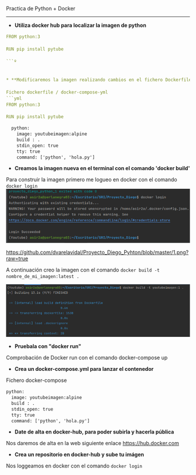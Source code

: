  Practica de Python  + Docker


---

* **Utiliza docker hub para localizar  la imagen de python**

```yml
FROM python:3

RUN pip install pytube

```º

    
* **Modificaremos la imagen realizando cambios en el fichero Dockerfile añadiendo lo siguiente dentro de el:**

Fichero dockerfile / docker-compose-yml
```yml
FROM python:3

RUN pip install pytube


```

```services:
  python:
    image: youtubeimagen:alpine
    build : .
    stdin_open: true
    tty: true
    command: ['python', 'hola.py']
```
* **Creamos la imagen nueva en el terminal con el comando 'docker build'**

Para construir la imagen primero me logueo en docker con el comando ```docker login ```
![Imagen](https://github.com/dvarelavidal/Proyecto_Diego_Pyhton/blob/master/1.png?raw=true)

https://github.com/dvarelavidal/Proyecto_Diego_Pyhton/blob/master/1.png?raw=true

A continuación creo la imagen con el comando ```docker build -t nombre_de_mi_imagen:latest .```

![Imagen](https://github.com/dvarelavidal/Proyecto_Diego_Pyhton/blob/master/2.png?raw=true)

* **Pruebala con "docker run"**

Comprobación de Docker run con el comando docker-compose up





* **Crea un docker-compose.yml para lanzar el contenedor**

Fichero docker-compose

  ``` services:
  python:
    image: youtubeimagen:alpine
    build : .
    stdin_open: true
    tty: true
    command: ['python', 'hola.py']
 
   ```
* **Date de alta en docker-hub, para poder subirla y hacerla pública**

Nos daremos de alta en la web siguiente enlace https://hub.docker.com



* **Crea un repositorio en docker-hub y sube tu imágen**

Nos loggeamos en docker con el comando ```docker login```



